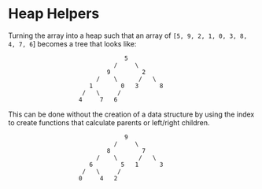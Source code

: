 # Heap Helpers

Turning the array into a heap such that an array of `[5, 9, 2, 1, 0, 3, 8, 4, 7, 6`] becomes a tree that looks like:

```
                                 5
                              /     \
                            9         2
                         /    \      /   \
                       1        0   3      8
                     /   \     /
                    4     7   6

```

This can be done without the creation of a data structure by using the index
to create functions that calculate parents or left/right children.


```
                                 9
                              /     \
                            8         7
                         /    \      /   \
                       6        5   1      3
                     /   \     /
                    0     4   2

```

